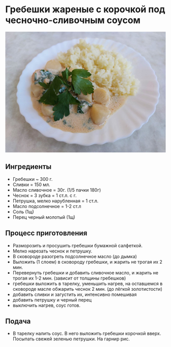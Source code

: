 # Гребешки жареные с корочкой под чесночно-сливочным соусом
![Фото блюда](lookme.jpg)
## Ингредиенты
* Гребешки ~ 300 г.
* Сливки = 150 мл.
* Масло сливочное = 30г. (1/5 пачки 180г)
* Чеснок = 3 зубка = 1 ст.л. с г.
* Петрушка, мелко нарубленная = 1 ст.л.
* Масло подсолнечное = 1-2 ст.л
* Соль (1щ)
* Перец черный молотый (1щ)

## Процесс приготовления
* Разморозить и просушить гребешки бумажной салфеткой.
* Мелко нарезать чеснок и петрушку.
* В сковороде разогреть подсолнечное масло (до дымка)
* Выложить (1 слоем) в сковороду гребешки, и жарить не трогая их 2 мин.
* Перевернуть гребешки и добавить сливочное масло, и жарить не трогая их 1-2 мин. (зависит от толщины гребешков)
* гребешки выложить в тарелку, уменьшить нагрев, на оставшемся в сковороде масле обжарить чеснок 2 мин. (до лёгкой золотистости)
* добавить сливки и загустить их, интенсивно помешивая
* добавить петрушку и черный перец
* выключить нагрев, соус готов.

## Подача
* В тарелку налить соус. В него выложить гребешки корочкой вверх. Посыпать свежей зеленью петрушки. На гарнир рис.